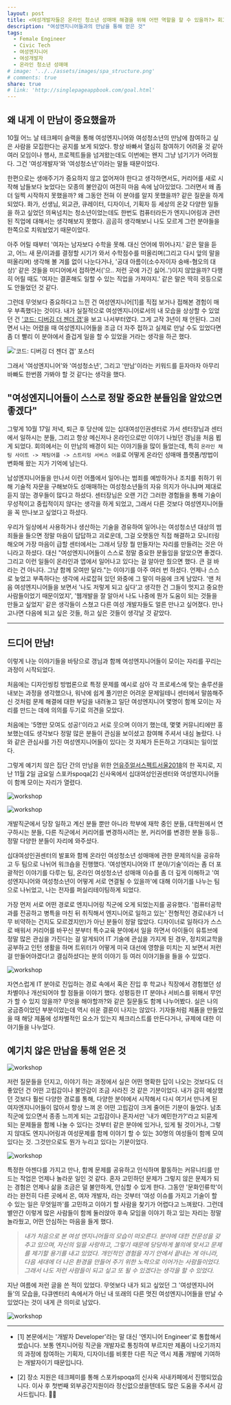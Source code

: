 ```yaml
---
layout: post
title: <여성개발자들은 온라인 청소년 성매매 해결을 위해 어떤 역할을 할 수 있을까?> 회고
description: "여성엔지니어들과의 만남을 통해 얻은 것"
tags:
  - Female Engineer
  - Civic Tech
  - 여성엔지니어
  - 여성개발자
  - 온라인 청소년 성매매
# image: '../../assets/images/spa_structure.png'
# comments: true
share: true
# link: 'http://singlepageappbook.com/goal.html'
---
```


## 왜 내게 이 만남이 중요했을까

10월 어느 날 테크페미 슬랙을 통해 여성엔지니어와 여성청소년의 만남에 참여하고 싶은 사람을 모집한다는 공지를 보게 되었다. 항상 바빠서 열심히 참여하기 어려울 것 같아 여러 모임이나 행사, 프로젝트들을 넘겨왔는데도 이번에는 왠지 그냥 넘기기가 어려웠다. 그건 '여성개발자'와 '여성청소년'이라는 말들 때문이었다.

한편으로는 생애주기가 중요하지 않고 없어져야 한다고 생각하면서도, 커리어를 새로 시작해 남들보다 늦었다는 모종의 불안감이 여전히 마음 속에 남아있었다. 그러면서 왜 좀 더 일찍 시작하지 못했을까? 왜 그동안 전혀 이 분야를 알지 못했을까? 같은 질문을 하게 되었다. 화가, 선생님, 외교관, 큐레이터, 디자이너, 기획자 등 세상의 온갖 다양한 일들을 하고 싶었던 의욕넘치는 청소년이었는데도 한번도 컴퓨터라든가 엔지니어링과 관련된 직업에 대해서는 생각해보지 못했다. 곰곰히 생각해보니 나도 모르게 그런 분야들을 한쪽으로 치워놨었기 때문이었다.

아주 어릴 때부터 '여자는 남자보다 수학을 못해. 대신 언어에 뛰어나지.' 같은 말을 듣고, 어느 새 문/이과를 결정할 시기가 와서 수학점수를 떠올리며(그리고 다시 앞의 말을 떠올리며) 생각해 볼 겨를 없이 나눈다거나, '공대 아름이(소수자이자 숭배-혐오의 대상)' 같은 것들을 미디어에서 접하면서('으.. 저런 곳에 가긴 싫어..')이지 않았을까? 다행히 어릴 때도 '여자는 결혼해도 일할 수 있는 직업을 가져야지.' 같은 말은 딱히 귓등으로도 안들었던 것 같다.

그런데 무엇보다 중요하다고 느낀 건 여성엔지니어[1]를 직접 보거나 접해본 경험이 매우 부족했다는 것이다. 내가 실질적으로 여성엔지니어로서의 내 모습을 상상할 수 있었던 건 ['코드: 디버깅 더 젠더 갭'](https://ko.wikipedia.org/wiki/%EC%BD%94%EB%93%9C:_%EB%94%94%EB%B2%84%EA%B9%85_%EB%8D%94_%EC%A0%A0%EB%8D%94_%EA%B0%AD)을 보고 나서부터였다. 그게 고작 3년이 채 안된다. 그러면서 나는 어렸을 때 여성엔지니어들을 조금 더 자주 접하고 실제로 만날 수도 있었다면 좀 더 빨리 이 분야에서 즐겁게 일을 할 수 있었을 거라는 생각을 하곤 했다.

!['코드: 디버깅 더 젠더 갭' 포스터](https://images-na.ssl-images-amazon.com/images/I/911NSx4vzeL._SY679_.jpg)

그래서 '여성엔지니어'와 '여성청소년', 그리고 '만남'이라는 키워드를 듣자마자 아무리 바빠도 한번쯤 가봐야 할 것 같다는 생각을 했다.

## "여성엔지니어들이 스스로 정말 중요한 분들임을 알았으면 좋겠다"

그렇게 10월 17일 저녁, 퇴근 후 당산에 있는 십대여성인권센터로 가서 센터장님과 센터에서 일하시는 분들, 그리고 항상 메신저나 온라인으로만 이야기 나눴던 갱님을 처음 뵙게 되었다. 회의에서는 이 만남의 배경이 되는 이야기들을 많이 들었는데, 특히 `온라인 채팅 사이트 -> 채팅어플 -> 스트리밍 서비스 어플`로 어떻게 온라인 성매매 플랫폼/방법이 변화해 왔는 지가 기억에 남는다.

남성엔지니어들을 만나서 이런 어플에서 일어나는 범죄를 예방하거나 조치를 취하기 위해 기술적 자문을 구해보아도 성매매하는 여성청소년들의 자유 의지가 아니냐며 제대로 듣지 않는 경우들이 많다고 하셨다. 센터장님은 오랜 기간 그러한 경험들을 통해 기술이 무성적이고 중립적이지 않다는 생각을 하게 되었고, 그래서 다른 것보다 여성엔지니어들을 꼭 만나보고 싶었다고 하셨다.

우리가 일상에서 사용하거나 생산하는 기술을 경유하여 일어나는 여성청소년 대상의 범죄들을 들으면 정말 마음이 답답하고 괴로운데, 그걸 오랫동안 직접 해결하고 모니터링 해오며 가장 마음이 급할 센터에서는 그래서 당장 뭘 만들자!는 자리를 만들려는 것은 아니라고 하셨다. 대신 "여성엔지니어들이 스스로 정말 중요한 분들임을 알았으면 좋겠다. 그리고 이런 일들이 온라인과 앱에서 일어나고 있다는 걸 알아만 줬으면 했다. 큰 걸 바라는 건 아니다. 그냥 함께 모여만 달라."는 이야기를 아주 여러 번 하셨다. 언제나 스스로 늦었고 부족하다는 생각에 사로잡혀 있던 와중에 그 말이 마음에 크게 남았다. '맨 처음 여성엔지니어들을 보면서 '나도 저렇게 되고 싶다'고 생각한 건 그들이 멋지고 중요한 사람들이었기 때문이었지', '웹개발을 잘 알아서 나도 나중에 뭔가 도움이 되는 것들을 만들고 싶었지' 같은 생각들이 스쳤고 다른 여성 개발자들도 얼른 만나고 싶어졌다. 만나고나면 다음에 되고 싶은 것들, 하고 싶은 것들이 생각날 것 같았다.

---

## 드디어 만남!

이렇게 나눈 이야기들을 바탕으로 갱님과 함께 여성엔지니어들이 모이는 자리를 꾸리는 과정이 시작되었다.

처음에는 디자인씽킹 방법론으로 특정 문제를 예시로 삼아 각 프로세스에 맞는 솔루션을 내보는 과정을 생각했으나, 워낙에 쉽게 풀기만은 어려운 문제일테니 센터에서 말씀해주신 것처럼 문제 해결에 대한 부담을 내려놓고 일단 여성엔지니어 몇명이 함께 모이는 자리를 만드는 데에 의의를 두기로 의견을 모았다.

처음에는 '5명만 모여도 성공!'이라고 서로 웃으며 이야기 했는데, 몇몇 커뮤니티에만 홍보했는데도 생각보다 정말 많은 분들이 관심을 보이셨고 참여해 주셔서 내심 놀랐다. 나와 같은 관심사를 가진 여성엔지니어들이 있다는 것 자체가 든든하고 기대되는 일이었다.

그렇게 예기치 않은 집단 간의 만남을 위한 [언유주얼서스펙트서울2018](https://theunusualsuspectsfestival.com/)의 한 꼭지로, 지난 11월 2일 금요일 스포카spoqa[2] 신사옥에서 십대여성인권센터와 여성엔지니어들이 함께 모이는 자리가 열렸다.

![workshop](https://www.flickr.com/photos/167842095@N07/45662363992/in/album-72157703055390044/)

![workshop](https://www.flickr.com/photos/167842095@N07/45662358422/in/album-72157703055390044/)

개발직군에서 당장 일하고 계신 분들 뿐만 아니라 학부에 재학 중인 분들, 대학원에서 연구하시는 분들, 다른 직군에서 커리어를 변경하시려는 분, 커리어를 변경한 분들 등등.. 정말 다양한 분들이 자리에 와주셨다.

십대여성인권센터의 발표와 함께 온라인 여성청소년 성매매에 관한 문제의식을 공유하고 두 팀으로 나뉘어 워크숍을 진행했다. '여성엔지니어와 IT 분야/기술'이라는 좀 더 포괄적인 이야기를 다루는 팀, 온라인 여성청소년 성매매 이슈를 좀 더 깊게 이해하고 '여성엔지니어와 여성청소년이 어떻게 서로 연결될 수 있을까'에 대해 이야기를 나누는 팀으로 나뉘었고, 나는 전자를 퍼실리테이팅하게 되었다.

가장 먼저 서로 어떤 경로로 엔지니어링 직군에 오게 되었는지를 공유했다. '컴퓨터공학과를 전공하고 병특을 마친 뒤 취직해서 엔지니어로 일하고 있는' 전형적인 경로(내가 너무 비약하는 건지도 모르겠지만)가 아닌 분들이 정말 많았다. 디자이너로 일하다가 스스로 배워서 커리어를 바꾸신 분부터 특수교육 분야에서 일을 하면서 아이들이 유튜브에 정말 많은 관심을 가진다는 걸 알게되어 IT 기술에 관심을 가지게 된 경우, 정치외교학을 공부하고 인턴 생활을 하며 트위터가 어떻게 미국 대선에 영향을 미치는 지 보면서 저런 걸 만들어야겠다!고 결심하셨다는 분의 이야기 등 여러 이야기들을 들을 수 있었다.

![workshop](https://www.flickr.com/photos/167842095@N07/31841161898/in/album-72157703055390044/)

자연스럽게 IT 분야로 진입하는 경로 속에서 혹은 진입 후 학교나 직장에서 경험했던 성차별이나 개선되어야 할 점들을 이야기 했다. 성평등한 IT 분야나 서비스를 위해서 무언가 할 수 있지 않을까? 무엇을 해야할까?와 같은 질문들도 함께 나누어봤다. 실은 나의 궁금증이었던 부분이었는데 역시 쉬운 결론이 나지는 않았다. 기자들처럼 제품을 만들었을 때 해당 제품에 성차별적인 요소가 있는지 체크리스트를 만든다거나, 규제에 대한 이야기들을 나누었다.

## 예기치 않은 만남을 통해 얻은 것

![workshop](https://www.flickr.com/photos/167842095@N07/45713019661/in/album-72157703055390044/)

저런 질문들을 던지고, 이야기 하는 과정에서 실은 어떤 명확한 답이 나오는 것보다도 더 좋았던 건 어떤 고립감이나 불안감이 조금 사라진 것 같은 기분이었다. 내가 감히 예상했던 것보다 훨씬 다양한 경로를 통해, 다양한 분야에서 시작해서 다시 여기서 만나게 된 여자엔지니어들이 많아서 항상 느껴 온 어떤 고립감이 크게 줄어든 기분이 들었다. 남초 직군에 있으면서 종종 느끼게 되는 고립감이나 혼자서만 '내가 예민한가?'라고 되묻게 되는 문제들을 함께 나눌 수 있다는 것부터 같은 분야에 있거나, 있게 될 것이거나, 그렇지 않대도 엔지니어링과 여성문제를 함께 이야기 할 수 있는 30명의 여성들이 함께 모여 있다는 것. 그것만으로도 뭔가 누리고 있다는 기분이었다.

![workshop](https://www.flickr.com/photos/167842095@N07/45662455362/in/album-72157703055390044/)

특정한 아젠다를 가지고 만나, 함께 문제를 공유하고 인식하며 활동하는 커뮤니티를 만드는 작업은 언제나 놀라운 일인 것 같다. 혼자 고민하던 문제가 그렇지 않은 문제가 되는 경험은 언제나 삶을 조금은 덜 불안하게, 안심할 수 있게 한다. 그동안 '문화인류학'이라는 완전히 다른 곳에서 온, 여자 개발자, 라는 것부터 '여성 이슈를 가지고 기술이 할 수 있는 일은 무엇일까'를 고민하고 이야기 할 사람을 찾기가 어렵다고 느껴왔다. 그런데 별안간 이렇게 많은 사람들이 함께 둘러앉아 후속 모임을 이야기 하고 있는 자리는 정말 놀라웠고, 어떤 안심하는 마음을 들게 했다.

> *내가 처음으로 본 여성 엔지니어들의 모습이 떠오른다. 분야에 대한 전문성을 갖추고 있으며, 자신의 일을 사랑하고, 그렇기 때문에 당당하게 불의에 맞서고 문제를 제기할 용기를 내고 있었다. 개인적인 경험을 자기 안에서 끝내는 게 아니라, 다음 세대에 더 나은 환경을 만들어 주기 위한 노력으로 이어가는 사람들이었다.그래서 나도 저런 사람들이 되고 싶고 또 될 수 있겠다는 생각을 할 수 있었다.*

지난 여름에 저런 글을 쓴 적이 있었다. 무엇보다 내가 되고 싶었던 그 '여성엔지니어들'의 모습을, 다큐멘터리 속에서가 아닌 내 또래의 다른 멋진 여성엔지니어들을 만날 수 있었다는 것이 내게 큰 의미로 남았다.

![workshop](https://www.flickr.com/photos/167842095@N07/45662386822/in/album-72157703055390044/)

----

* [1] 본문에서는 '개발자 Developer'라는 말 대신 '엔지니어 Engineer'로 통합해서 썼습니다. 보통 엔지니어링 직군을 개발자로 통칭하여 부르지만 제품이 나오기까지의 과정에 참여하는 기획자, 디자이너를 비롯한 다른 직군 역시 제품 개발에 기여하는 개발자이기 때문입니다.

* [2] 장소 지원은 테크페미를 통해 스포카spoqa의 신사옥 사내카페에서 진행되었습니다. 이사 후 첫번째 외부공간지원이라 정신없으셨을텐데도 많은 도움을 주셔서 감사드립니다. 🙏🏼